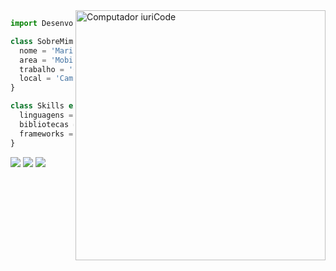 <img src="https://raw.githubusercontent.com/MicaelliMedeiros/micaellimedeiros/master/image/computer-illustration.png" min-width="400px" max-width="400px" width="400px" align="right" alt="Computador iuriCode">

```js
import Desenvolvedor from 'mariane-mori';

class SobreMim extends Desenvolvedor {
  nome = 'Mariane Mori Guiradelli';
  area = 'Mobile Flutter Developer';
  trabalho = 'Grupo Card';
  local = 'Campo Grande/MS';
}

class Skills extends Desenvolvedor {
  linguagens = ['Dart, Javascript, Typescript'];
  bibliotecas = ['React Native, React'];
  frameworks = ['Flutter, NestJs'];
}
```

<p align="left">
  <a href="#" alt="Gmail">
  <img src="https://img.shields.io/badge/-Gmail-FF0000?style=flat-square&labelColor=FF0000&logo=gmail&logoColor=white&link="marianemori2012@gmail.com"" /></a>

  <a href="#" alt="Linkedin">
  <img src="https://img.shields.io/badge/-Linkedin-0e76a8?style=flat-square&logo=Linkedin&logoColor=white&link="https://www.linkedin.com/in/mariane-mori/"" /></a>


  <a href="#" alt="Instagram">
  <img src="https://img.shields.io/badge/-Instagram-DF0174?style=flat-square&labelColor=DF0174&logo=instagram&logoColor=white&link="https://www.instagram.com/morimariane/""/></a>
</p>  
